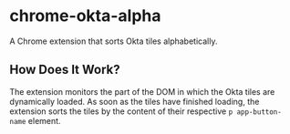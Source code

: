 # chrome-okta-alpha
A Chrome extension that sorts Okta tiles alphabetically.

## How Does It Work?
The extension monitors the part of the DOM in which the Okta tiles are dynamically loaded. As soon as the tiles have finished loading, the
extension sorts the tiles by the content of their respective
`p app-button-name` element.
